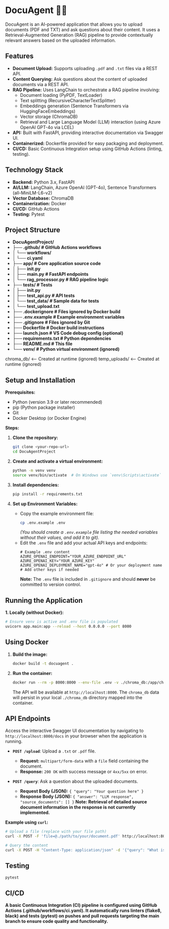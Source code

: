 # DocuAgent 🤖📄

DocuAgent is an AI-powered application that allows you to upload documents (PDF and TXT) and ask questions about their content. It uses a Retrieval-Augmented Generation (RAG) pipeline to provide contextually relevant answers based on the uploaded information.

## Features

* **Document Upload:** Supports uploading `.pdf` and `.txt` files via a REST API.
* **Content Querying:** Ask questions about the content of uploaded documents via a REST API.
* **RAG Pipeline:** Uses LangChain to orchestrate a RAG pipeline involving:
    * Document loading (PyPDF, TextLoader)
    * Text splitting (RecursiveCharacterTextSplitter)
    * Embeddings generation (Sentence Transformers via HuggingFaceEmbeddings)
    * Vector storage (ChromaDB)
    * Retrieval and Large Language Model (LLM) interaction (using Azure OpenAI GPT-4o via LCEL)
* **API:** Built with FastAPI, providing interactive documentation via Swagger UI.
* **Containerized:** Dockerfile provided for easy packaging and deployment.
* **CI/CD:** Basic Continuous Integration setup using GitHub Actions (linting, testing).

## Technology Stack

* **Backend:** Python 3.x, FastAPI
* **AI/LLM:** LangChain, Azure OpenAI (GPT-4o), Sentence Transformers (all-MiniLM-L6-v2)
* **Vector Database:** ChromaDB
* **Containerization:** Docker
* **CI/CD:** GitHub Actions
* **Testing:** Pytest

## Project Structure

* **DocuAgentProject/**
* **├── .github/            # GitHub Actions workflows**
* **│   └── workflows/**
* **│       └── ci.yaml**
* **├── app/                # Core application source code**
* **│   ├── init.py**
* **│   ├── main.py         # FastAPI endpoints**
* **│   └── rag_processor.py  # RAG pipeline logic**
* **├── tests/              # Tests**
* **│   ├── init.py**
* **│   ├── test_api.py     # API tests**
* **│   └── test_data/      # Sample data for tests**
* **│       └── test_upload.txt**
* **├── .dockerignore       # Files ignored by Docker build**
* **├── .env.example        # Example environment variables**
* **├── .gitignore          # Files ignored by Git**
* **├── Dockerfile          # Docker build instructions**
* **├── launch.json         # VS Code debug config (optional)**
* **├── requirements.txt    # Python dependencies**
* **├── README.md           # This file**
* **└── venv/               # Python virtual environment (ignored)**

chroma_db/ <-- Created at runtime (ignored)
temp_uploads/ <-- Created at runtime (ignored)

## Setup and Installation

**Prerequisites:**

* Python (version 3.9 or later recommended)
* pip (Python package installer)
* Git
* Docker Desktop (or Docker Engine)

**Steps:**

1.  **Clone the repository:**
    ```bash
    git clone <your-repo-url>
    cd DocuAgentProject
    ```

2.  **Create and activate a virtual environment:**
    ```bash
    python -m venv venv
    source venv/bin/activate  # On Windows use `venv\Scripts\activate`
    ```

3.  **Install dependencies:**
    ```bash
    pip install -r requirements.txt
    ```

4.  **Set up Environment Variables:**
    * Copy the example environment file:
        ```bash
        cp .env.example .env
        ```
        *(You should create a `.env.example` file listing the needed variables without their values, and add it to git).*
    * Edit the `.env` file and add your actual API keys and endpoints:
        ```dotenv
        # Example .env content
        AZURE_OPENAI_ENDPOINT="YOUR_AZURE_ENDPOINT_URL"
        AZURE_OPENAI_KEY="YOUR_AZURE_KEY"
        AZURE_OPENAI_DEPLOYMENT_NAME="gpt-4o" # Or your deployment name
        # Add other keys if needed
        ```
        **Note:** The `.env` file is included in `.gitignore` and should **never** be committed to version control.

## Running the Application

**1. Locally (without Docker):**

```bash
# Ensure venv is active and .env file is populated
uvicorn app.main:app --reload --host 0.0.0.0 --port 8000
```

## Using Docker

1.  **Build the image:**
    ```bash
    docker build -t docuagent .
    ```

2.  **Run the container:**
    ```bash
    docker run --rm -p 8000:8000 --env-file .env -v ./chroma_db:/app/chroma_db --name docuagent-container docuagent
    ```
    The API will be available at `http://localhost:8000`. The `chroma_db` data will persist in your local `./chroma_db` directory mapped into the container.

## API Endpoints

Access the interactive Swagger UI documentation by navigating to `http://localhost:8000/docs` in your browser when the application is running.

* **`POST /upload`**: Upload a `.txt` or `.pdf` file.
    * **Request:** `multipart/form-data` with a `file` field containing the document.
    * **Response:** `200 OK` with success message or `4xx/5xx` on error.

* **`POST /query`**: Ask a question about the uploaded documents.
    * **Request Body (JSON):** `{ "query": "Your question here" }`
    * **Response Body (JSON):** `{ "answer": "LLM response", "source_documents": [] }`
        **Note: Retrieval of detailed source document information in the response is not currently implemented.**

**Example using `curl`:**

```bash
# Upload a file (replace with your file path)
curl -X POST -F 'file=@./path/to/your/document.pdf' http://localhost:8000/upload

# Query the content
curl -X POST -H "Content-Type: application/json" -d '{"query": "What is the main topic?"}' http://localhost:8000/query
```

## Testing

```bash
pytest
```

## CI/CD

**A basic Continuous Integration (CI) pipeline is configured using GitHub Actions (.github/workflows/ci.yaml). It automatically runs linters (flake8, black) and tests (pytest) on pushes and pull requests targeting the main branch to ensure code quality and functionality.**
